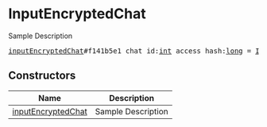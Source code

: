 # InputEncryptedChat

Sample Description

<pre>
<a href="../constructor/inputEncryptedChat">inputEncryptedChat</a>#f141b5e1 chat_id:<a href="../type/int.md">int</a> access_hash:<a href="../type/long.md">long</a> = <a href="../type/InputEncryptedChat.md">InputEncryptedChat</a>;
</pre>

## Constructors

| Name | Description |
|------|-------------|
| [inputEncryptedChat](../constructor/inputEncryptedChat.md) | Sample Description |

